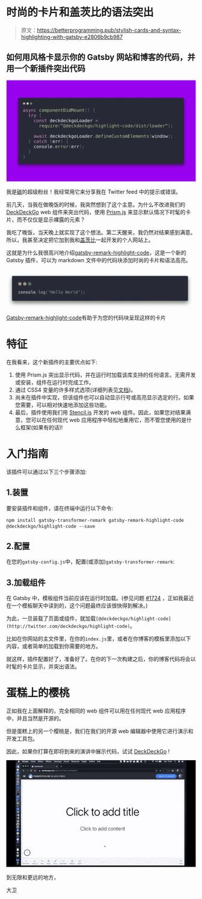 # 时尚的卡片和盖茨比的语法突出

> 原文：<https://betterprogramming.pub/stylish-cards-and-syntax-highlighting-with-gatsby-e2806b9cb987>

## 如何用风格卡显示你的 Gatsby 网站和博客的代码，并用一个新插件突出代码

![](img/59b1d2d2ef7ca70e6ac682cdfd97ccea.png)

我是[碳](https://carbon.now.sh)的超级粉丝！我经常用它来分享我在 Twitter feed 中的提示或错误。

前几天，当我在做晚饭的时候，我突然想到了这个主意。为什么不改进我们的 [DeckDeckGo](https://deckdeckgo.com) web 组件来突出代码，使用 [Prism.js](https://prismjs.com) 来显示默认情况下时髦的卡片，而不仅仅是显示裸露的元素？

我吃了晚饭，当天晚上就实现了这个想法。第二天醒来，我仍然对结果感到满意。所以，我甚至决定把它加到我和[盖茨比](https://www.gatsbyjs.org)一起开发的个人网站上。

这就是为什么我很高兴地介绍[gatsby-remark-highlight-code](https://github.com/deckgo/gatsby-remark-highlight-code)，这是一个新的 Gatsby 插件，可以为 markdown 文件中的代码块添加时尚的卡片和语法高亮。

![](img/81fdc80bf8d8fd91fdadb6fd26facfd6.png)

[Gatsby-remark-highlight-code](https://github.com/deckgo/gatsby-remark-highlight-code)有助于为您的代码块呈现这样的卡片

# 特征

在我看来，这个新插件的主要优点如下:

1.  使用 Prism.js 突出显示代码，并在运行时加载该库支持的任何语言。无需开发或安装，组件在运行时完成工作。
2.  通过 CSS4 变量的许多样式选项(详细列表见[文档](https://docs.deckdeckgo.com/components/code))。
3.  尚未在插件中实现，但该组件也可以自动显示行号或高亮显示选定的行。如果您需要，可以相对快速地添加这些功能。
4.  最后，插件使用我们用 [Stencil.js](https://stenciljs.com) 开发的 web 组件。因此，如果您对结果满意，您可以在任何现代 web 应用程序中轻松地重用它，而不管您使用的是什么框架(如果有的话)!

# 入门指南

该插件可以通过以下三个步骤添加:

## 1.装置

要安装插件和组件，请在终端中运行以下命令:

```
npm install gatsby-transformer-remark gatsby-remark-highlight-code @deckdeckgo/highlight-code --save
```

## 2.配置

在您的`gatsby-config.js`中，配置(或添加)`gatsby-transformer-remark`:

## 3.加载组件

在 Gatsby 中，模板组件当前应该在运行时加载。(参见问题 [#1724](https://github.com/ionic-team/stencil/issues/1724) ，正如我最近在一个模板聊天中读到的，这个问题最终应该很快得到解决。)

为此，一旦装载了页面或组件，就加载`[@deckdeckgo/highlight-code](http://twitter.com/deckdeckgo/highlight-code)`。

比如在你网站的主文件里，在你的`index.js`里，或者在你博客的模板里添加以下内容，或者简单的加载到你需要的地方。

就这样，插件配置好了，准备好了。在你的下一次构建之后，你的博客代码将会以时髦的卡片显示，并突出语法。

# 蛋糕上的樱桃

正如我在上面解释的，完全相同的 web 组件可以用在任何现代 web 应用程序中，并且当然是开源的。

但是蛋糕上的另一个樱桃是，我们在我们的开源 web 编辑器中使用它进行演示和开发工具包。

因此，如果你打算在即将到来的演讲中展示代码，试试 [DeckDeckGo](https://deckdeckgo.com) !

![](img/dc6de721361d684f0c79bfdad7524f49.png)

到无限和更远的地方，

大卫